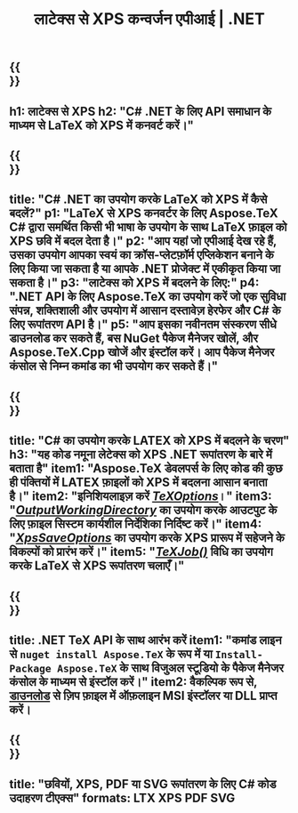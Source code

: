 ﻿---
translation: true
template: /_templates/_conversion-child-net.md
title: "लाटेक्स से XPS कन्वर्जन एपीआई | .NET"
description: "लाटेक्स से XPS रूपांतरण कार्यक्षमता। इस ऑन-प्रिमाइसेस .NET लाइब्रेरी को अपने प्रोजेक्ट में एकीकृत करें या LaTeX को XPS में बदलने के लिए क्रॉस-प्लेटफ़ॉर्म एप्लिकेशन का उपयोग करें।"
keywords: "लेटेक्स से XPS एपीआई नेट, लेटेक्स 2 XPS C# को एकीकृत करता है"
url: /net/conversion/latex-to-xps/
family: tex
platformtag: net
feature: conversion
informat: LATEX
outformat: XPS
otherformats: BMP PNG JPEG TIFF SVG PDF
---

{{<section banner>}}
---
h1: लाटेक्स से XPS
h2: "C# .NET के लिए API समाधान के माध्यम से LaTeX को XPS में कनवर्ट करें।"
---

{{<section overview>}}
---
title: "C# .NET का उपयोग करके LaTeX को XPS में कैसे बदलें?"
p1: "LaTeX से XPS कनवर्टर के लिए Aspose.TeX C# द्वारा समर्थित किसी भी भाषा के उपयोग के साथ LaTeX फ़ाइल को XPS छवि में बदल देता है।"
p2: "आप यहां जो एपीआई देख रहे हैं, उसका उपयोग आपका स्वयं का क्रॉस-प्लेटफ़ॉर्म एप्लिकेशन बनाने के लिए किया जा सकता है या आपके .NET प्रोजेक्ट में एकीकृत किया जा सकता है।"
p3: "लाटेक्स को XPS में बदलने के लिए:"
p4: ".NET API के लिए Aspose.TeX का उपयोग करें जो एक सुविधा संपन्न, शक्तिशाली और उपयोग में आसान दस्तावेज़ हेरफेर और C# के लिए रूपांतरण API है।"
p5: "आप इसका नवीनतम संस्करण सीधे डाउनलोड कर सकते हैं, बस NuGet पैकेज मैनेजर खोलें, और Aspose.TeX.Cpp खोजें और इंस्टॉल करें। आप पैकेज मैनेजर कंसोल से निम्न कमांड का भी उपयोग कर सकते हैं।"
---

{{<section feature1>}}
---
title: "C# का उपयोग करके LATEX को XPS में बदलने के चरण"
h3: "यह कोड नमूना लेटेक्स को XPS .NET रूपांतरण के बारे में बताता है"
item1: "Aspose.TeX डेवलपर्स के लिए कोड की कुछ ही पंक्तियों में LATEX फ़ाइलों को XPS में बदलना आसान बनाता है।"
item2: "इनिशियलाइज़ करें [*TeXOptions*](https://reference.aspose.com/tex/net/aspose.tex/texoptions/)।"
item3: "[*OutputWorkingDirectory*](https://reference.aspose.com/tex/net/aspose.tex/texoptions/outputworkingdirectory/) का उपयोग करके आउटपुट के लिए फ़ाइल सिस्टम कार्यशील निर्देशिका निर्दिष्ट करें।"
item4: "[*XpsSaveOptions*](https://reference.aspose.com/tex/net/aspose.tex.presentation.image/xpssaveoptions/) का उपयोग करके XPS प्रारूप में सहेजने के विकल्पों को प्रारंभ करें।"
item5: "[*TeXJob()*](https://reference.aspose.com/tex/net/aspose.tex/texjob/) विधि का उपयोग करके LaTeX से XPS रूपांतरण चलाएँ।"
---

{{<section feature2>}}
---
title: .NET TeX API के साथ आरंभ करें
item1: "कमांड लाइन से ```nuget install Aspose.TeX``` के रूप में या ```Install-Package Aspose.TeX``` के साथ विजुअल स्टूडियो के पैकेज मैनेजर कंसोल के माध्यम से इंस्टॉल करें।"
item2: वैकल्पिक रूप से, [डाउनलोड](https://downloads.aspose.com/tex/net) से ज़िप फ़ाइल में ऑफ़लाइन MSI इंस्टॉलर या DLL प्राप्त करें।
---

{{<section widget>}}
---
title: "छवियों, XPS, PDF या SVG रूपांतरण के लिए C# कोड उदाहरण टीएक्स"
formats: LTX XPS PDF SVG
---